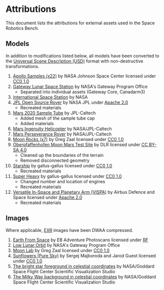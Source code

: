 # Attributions

This document lists the attributions for external assets used in the Space Robotics Bench.

## Models

In addition to modifications listed below, all models have been converted to the [Universal Scene Description (USD)](https://openusd.org) format with non-destructive transformations.

1. [Apollo Samples (x22)](https://sketchfab.com/Astromaterials3D/collections/apollo-lunar-collection-92fa531378984564acd23a9d92cf5370) by NASA Johnson Space Center licensed under [CC0 1.0](https://creativecommons.org/publicdomain/zero/1.0)
1. [Gateway Lunar Space Station](https://nasa3d.arc.nasa.gov/detail/gateway) by NASA's Gateway Program Office
   - Separated into individual assets (Gateway Core, Canadarm3)
1. [International Space Station](https://science.nasa.gov/resource/international-space-station-3d-model) by NASA
1. [JPL Open Source Rover](https://github.com/nasa-jpl/open-source-rover) by NASA JPL under [Apache 2.0](https://github.com/nasa-jpl/open-source-rover/blob/master/LICENSE.txt)
   - Recreated materials
1. [Mars 2020 Sample Tube](https://nasa3d.arc.nasa.gov/detail/Mars-2020-Sample-Tube-3D-print-files) by JPL-Caltech
   - Added mesh of the sample tube cap
   - Added materials
1. [Mars Ingenuity Helicopter](https://science.nasa.gov/resource/mars-ingenuity-helicopter-3d-model) by NASA/JPL-Caltech
1. [Mars Perseverance Rover](https://science.nasa.gov/resource/mars-perseverance-rover-3d-model) by NASA/JPL-Caltech
1. [Moon Rocks (x7)](https://polyhaven.com/collections/moon) by Greg Zaal licensed under [CC0 1.0](https://creativecommons.org/publicdomain/zero/1.0)
1. [Oberpfaffenhofen Moon Mars Test Site](https://doi.org/10.5281/zenodo.15145192) by DLR licensed under [CC BY-SA 4.0](https://creativecommons.org/licenses/by-sa/4.0)
   - Cleaned up the boundaries of the terrain
   - Removed disconnected geometry
1. [Starship](https://www.blendswap.com/blend/27853) by gallus-gallus licensed under [CC0 1.0](https://creativecommons.org/publicdomain/zero/1.0)
   - Recreated materials
1. [Super Heavy](https://www.blendswap.com/blend/27853) by gallus-gallus licensed under [CC0 1.0](https://creativecommons.org/publicdomain/zero/1.0)
   - Changed number and location of engines
   - Recreated materials
1. [Versatile In-Space and Planetary Arm (VISPA)](https://github.com/AirbusDefenceAndSpace/vispa) by Airbus Defence and Space licensed under [Apache 2.0](https://github.com/AirbusDefenceAndSpace/vispa/blob/15657925122e11fb8bf840b7e8598498351c67cd/LICENSE.txt)
   - Recreated materials

## Images

Where applicable, [EXR](https://www.openexr.com) images have been DWAA compressed.

1. [Earth From Space](https://www.blenderkit.com/asset-gallery-detail/aaed845b-70f9-40b1-a1ba-41cc10c58249/) by EB Adventure Photoscans licensed under [RF](https://www.blenderkit.com/docs/licenses)
1. [Low Lunar Orbit](https://nasa3d.arc.nasa.gov/detail/gateway) by NASA's Gateway Program Office
1. [Moon Lab](https://polyhaven.com/a/moon_lab) by Greg Zaal licensed under [CC0 1.0](https://creativecommons.org/publicdomain/zero/1.0)
1. [Sunflowers (Pure Sky)](https://polyhaven.com/a/overcast_soil_puresky) by Sergej Majboroda and Jarod Guest licensed under [CC0 1.0](https://creativecommons.org/publicdomain/zero/1.0)
1. [The bright star foreground in celestial coordinates](https://svs.gsfc.nasa.gov/4851/#media_group_319121) by NASA/Goddard Space Flight Center Scientific Visualization Studio
1. [The Milky Way background in celestial coordinates](https://svs.gsfc.nasa.gov/4851/#media_group_319120) by NASA/Goddard Space Flight Center Scientific Visualization Studio
